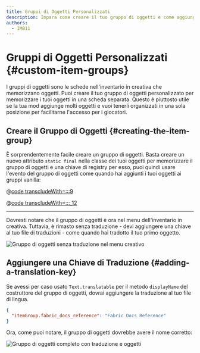 ```yaml
---
title: Gruppi di Oggetti Personalizzati
description: Impara come creare il tuo gruppo di oggetti e come aggiungerci oggetti.
authors:
  - IMB11
---
```


# Gruppi di Oggetti Personalizzati {#custom-item-groups}

I gruppi di oggetti sono le schede nell'inventario in creativa che memorizzano oggetti. Puoi creare il tuo gruppo di oggetti personalizzato per memorizzare i tuoi oggetti in una scheda separata. Questo è piuttosto utile se la tua mod aggiunge molti oggetti e vuoi tenerli organizzati in una sola posizione per facilitarne l'accesso per i giocatori.

## Creare il Gruppo di Oggetti {#creating-the-item-group}

È sorprendentemente facile creare un gruppo di oggetti. Basta creare un nuovo attributo `static final` nella classe dei tuoi oggetti per memorizzare il gruppo di oggetti e una chiave di registry per esso, puoi quindi usare l'evento del gruppo di oggetti come quando hai aggiunti i tuoi oggetti ai gruppi vanilla:

@[code transcludeWith=:::9](@/reference/1.21/src/main/java/com/example/docs/item/ModItems.java)

@[code transcludeWith=:::_12](@/reference/1.21/src/main/java/com/example/docs/item/ModItems.java)

<hr />

Dovresti notare che il gruppo di oggetti è ora nel menu dell'inventario in creativa. Tuttavia, è rimasto senza traduzione - devi aggiungere una chiave al tuo file di traduzioni - come quando hai tradotto il tuo primo oggetto.

![Gruppo di oggetti senza traduzione nel menu creativo](/assets/develop/items/itemgroups_0.png)

## Aggiungere una Chiave di Traduzione {#adding-a-translation-key}

Se avessi per caso usato `Text.translatable` per il metodo `displayName` del costruttore del gruppo di oggetti, dovrai aggiungere la traduzione al tuo file di lingua.

```json
{
  "itemGroup.fabric_docs_reference": "Fabric Docs Reference"
}
```

Ora, come puoi notare, il gruppo di oggetti dovrebbe avere il nome corretto:

![Gruppo di oggetti completo con traduzione e oggetti](/assets/develop/items/itemgroups_1.png)
